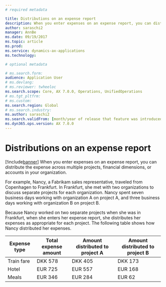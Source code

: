 ```yaml
---
# required metadata

title: Distributions on an expense report
description: When you enter expenses on an expense report, you can distribute the expense across multiple projects, legal entities, or accounts in your organization.
author: saraschi2
manager: AnnBe
ms.date: 09/19/2017
ms.topic: article
ms.prod: 
ms.service: dynamics-ax-applications
ms.technology: 

# optional metadata

# ms.search.form:  
audience: Application User
# ms.devlang: 
# ms.reviewer: twheeloc
ms.search.scope: Core, AX 7.0.0, Operations, UnifiedOperations
# ms.tgt_pltfrm: 
# ms.custom: 
ms.search.region: Global
# ms.search.industry: 
ms.author: saraschi2
ms.search.validFrom: [month/year of release that feature was introduced in, in format yyyy-mm-dd]
ms.dyn365.ops.version: AX 7.0.0
---
```


# Distributions on an expense report

[!include[banner](../includes/banner.md)]
When you enter expenses on an expense report, you can distribute the expense across multiple projects, financial dimensions, 
or accounts in your organization.

For example, Nancy, a Fabrikam sales representative, traveled from Copenhagen to Frankfurt. In Frankfurt, she met with two organizations
to discuss separate projects for each organization. Nancy spent seven business days working with organization A on project A, and three 
business days working with organization B on project B.

Because Nancy worked on two separate projects when she was in Frankfurt, when she enters her expense report, she distributes 
her expenses as appropriate for each project. The following table shows how Nancy distributed her expenses.

| **Expense type** | **Total expense amount** | **Amount distributed to project A** | **Amount distributed to project B** |
|------------------|--------------------------|-------------------------------------|-------------------------------------|
| Train fare       | DKK 578                  | DKK 405                             | DKK 173                             |
| Hotel            | EUR 725                  | EUR 557                             | EUR 168                             |
| Meals            | EUR 346                  | EUR 284                             | EUR 62                              |
